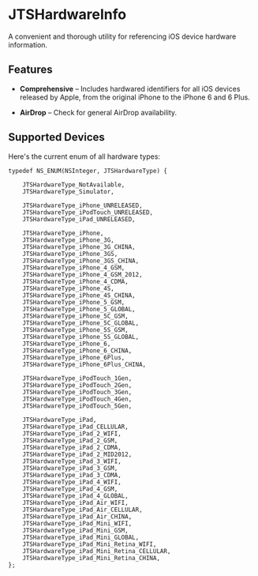 JTSHardwareInfo
===============

A convenient and thorough utility for referencing iOS device hardware information.

## Features

- **Comprehensive** – Includes hardwared identifiers for all iOS devices released by Apple, from the original iPhone to the iPhone 6 and 6 Plus.

- **AirDrop** – Check for general AirDrop availability.

## Supported Devices

Here's the current enum of all hardware types:

```objc
typedef NS_ENUM(NSInteger, JTSHardwareType) {
    
    JTSHardwareType_NotAvailable,
    JTSHardwareType_Simulator,
    
    JTSHardwareType_iPhone_UNRELEASED,
    JTSHardwareType_iPodTouch_UNRELEASED,
    JTSHardwareType_iPad_UNRELEASED,
    
    JTSHardwareType_iPhone,
    JTSHardwareType_iPhone_3G,
    JTSHardwareType_iPhone_3G_CHINA,
    JTSHardwareType_iPhone_3GS,
    JTSHardwareType_iPhone_3GS_CHINA,
    JTSHardwareType_iPhone_4_GSM,
    JTSHardwareType_iPhone_4_GSM_2012,
    JTSHardwareType_iPhone_4_CDMA,
    JTSHardwareType_iPhone_4S,
    JTSHardwareType_iPhone_4S_CHINA,
    JTSHardwareType_iPhone_5_GSM,
    JTSHardwareType_iPhone_5_GLOBAL,
    JTSHardwareType_iPhone_5C_GSM,
    JTSHardwareType_iPhone_5C_GLOBAL,
    JTSHardwareType_iPhone_5S_GSM,
    JTSHardwareType_iPhone_5S_GLOBAL,
    JTSHardwareType_iPhone_6,
    JTSHardwareType_iPhone_6_CHINA,
    JTSHardwareType_iPhone_6Plus,
    JTSHardwareType_iPhone_6Plus_CHINA,
    
    JTSHardwareType_iPodTouch_1Gen,
    JTSHardwareType_iPodTouch_2Gen,
    JTSHardwareType_iPodTouch_3Gen,
    JTSHardwareType_iPodTouch_4Gen,
    JTSHardwareType_iPodTouch_5Gen,
    
    JTSHardwareType_iPad,
    JTSHardwareType_iPad_CELLULAR,
    JTSHardwareType_iPad_2_WIFI,
    JTSHardwareType_iPad_2_GSM,
    JTSHardwareType_iPad_2_CDMA,
    JTSHardwareType_iPad_2_MID2012,
    JTSHardwareType_iPad_3_WIFI,
    JTSHardwareType_iPad_3_GSM,
    JTSHardwareType_iPad_3_CDMA,
    JTSHardwareType_iPad_4_WIFI,
    JTSHardwareType_iPad_4_GSM,
    JTSHardwareType_iPad_4_GLOBAL,
    JTSHardwareType_iPad_Air_WIFI,
    JTSHardwareType_iPad_Air_CELLULAR,
    JTSHardwareType_iPad_Air_CHINA,
    JTSHardwareType_iPad_Mini_WIFI,
    JTSHardwareType_iPad_Mini_GSM,
    JTSHardwareType_iPad_Mini_GLOBAL,
    JTSHardwareType_iPad_Mini_Retina_WIFI,
    JTSHardwareType_iPad_Mini_Retina_CELLULAR,
    JTSHardwareType_iPad_Mini_Retina_CHINA,
};
```

